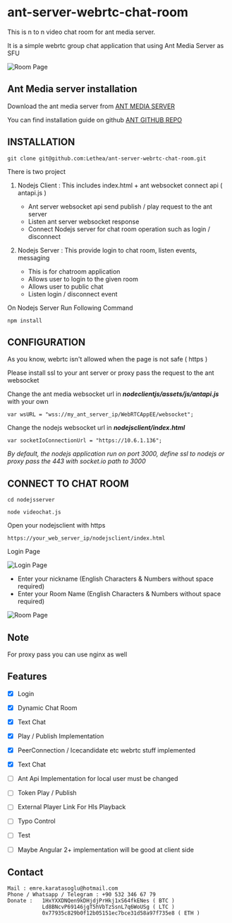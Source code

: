# ant-server-webrtc-chat-room
This is n to n video chat room for ant media server. 

It is a simple webrtc group chat application that using Ant Media Server as SFU

![Room Page](https://image.prntscr.com/image/v41IqySTTsiAFggs17OP4Q.png)


Ant Media server installation
---------------------------------
Download the ant media server from [ANT MEDIA SERVER]

You can find installation guide on github [ANT GITHUB REPO]


INSTALLATION
---------------------------------
```
git clone git@github.com:Lethea/ant-server-webrtc-chat-room.git
```

 There is two project 
1. Nodejs Client : This includes index.html + ant websocket connect api ( antapi.js )
   * Ant server websocket api send publish / play request to the ant server 
   * Listen ant server websocket response 
   * Connect Nodejs server for chat room operation such as login / disconnect 
   
2. Nodejs Server : This provide login to chat room, listen events, messaging
   * This is for chatroom application
   * Allows user to login to the given room
   * Allows user to public chat
   * Listen login / disconnect event

On Nodejs Server Run Following Command
```
npm install
```

CONFIGURATION
----------------------------------
As you know, webrtc isn't allowed when the page is not safe ( https )

Please install ssl to your ant server or proxy pass the request to the ant websocket 

Change the ant media websocket url in _**nodeclientjs/assets/js/antapi.js**_ with your own

```
var wsURL = "wss://my_ant_server_ip/WebRTCAppEE/websocket";
```

Change the nodejs websocket url in _**nodejsclient/index.html**_

```
var socketIoConnectionUrl = "https://10.6.1.136";
```
*By default, the nodejs application run on port 3000, 
define ssl to nodejs or proxy pass the 443 with socket.io path to 3000*

CONNECT TO CHAT ROOM
-----------------------------

```
cd nodejsserver

node videochat.js
```

Open your nodejsclient with https

````
https://your_web_server_ip/nodejsclient/index.html
````

Login Page

![Login Page](https://image.prntscr.com/image/6WweoH9eRKe7t1UOe_uMhw.png)

* Enter your nickname  (English Characters & Numbers without space required)
* Enter your Room Name (English Characters & Numbers without space required)

![Room Page](https://image.prntscr.com/image/v41IqySTTsiAFggs17OP4Q.png)


Note
-------------
For proxy pass you can use nginx as well

Features
-------------
- [x] Login 
- [x] Dynamic Chat Room
- [x] Text Chat
- [x] Play / Publish Implementation
- [x] PeerConnection / Icecandidate etc webrtc stuff implemented
- [x] Text Chat
- [ ] Ant Api Implementation for local user must be changed
- [ ] Token Play / Publish
- [ ] External Player Link For Hls Playback
- [ ] Typo Control
- [ ] Test
- [ ] Maybe Angular 2+ implementation will be good at client side


Contact
------------
````
Mail : emre.karatasoglu@hotmail.com
Phone / Whatsapp / Telegram : +90 532 346 67 79
Donate :   1HxYXXDNQen9kDHjdjPrHkj1xS64fkENes ( BTC )
           Ld8BNcvP69146jgT5hVbTzSsnL7q6WoUSg ( LTC ) 
           0x77935c829b0f12b05151ec7bce31d58a97f735e8 ( ETH ) 
````






[ANT GITHUB REPO]:https://github.com/ant-media/Ant-Media-Server
[ANT MEDIA SERVER]:https://antmedia.io/
